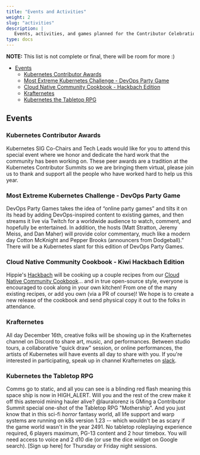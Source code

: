 ```yaml
---
title: "Events and Activities"
weight: 2
slug: "activities"
description: |
   Events, activities, and games planned for the Contributor Celebration
type: docs
---
```


**NOTE:** This list is not complete or final, there will be room for more :)
- [Events](#events)
  - [Kubernetes Contributor Awards](#kubernetes-contributor-awards)
  - [Most Extreme Kubernetes Challenge - DevOps Party Game](#most-extreme-kubernetes-challenge---devops-party-game)
  - [Cloud Native Community Cookbook - Hackbach Edition](#cloud-native-community-cookbook---kiwi-hackbach-edition)
  - [Krafternetes](#krafternetes)
  - [Kubernetes the Tabletop RPG](#kubernetes-the-tabletop-rpg)

## Events

### Kubernetes Contributor Awards

Kubernetes SIG Co-Chairs and Tech Leads would like for you to attend this special
event where we honor and dedicate the hard work that the community has been
working on. These peer awards are a tradition at the Kubernetes Contributor
Summits so we are bringing them virtual, please join us to thank and support all
the people who have worked hard to help us this year.

### Most Extreme Kubernetes Challenge - DevOps Party Game

DevOps Party Games takes the idea of “online party games” and tilts it on its
head by adding DevOps-inspired content to existing games, and then streams it
live via Twitch for a worldwide audience to watch, comment, and hopefully be
entertained. In addition, the hosts (Matt Stratton, Jeremy Meiss, and Dan Maher)
will provide color commentary, much like a modern day Cotton McKnight and
Pepper Brooks (announcers from Dodgeball).” There will be a Kubernetes slant
for this edition of DevOps Party Games.

 ### Cloud Native Community Cookbook - Kiwi Hackbach Edition
 
Hippie's [Hackbach](hackbach.nz) will be cooking up a couple recipes from our
[Cloud Native Community Cookbook](https://github.com/cncf/cloud-native-community-cookbook)...
and in true open-source style, everyone is encouraged to cook along in your own kitchen!
From one of the many existing recipes, or add you own (via a PR of course)! We hope is to
create a new release of the cookbook and send physical copy it out to the folks in attendance.

### Krafternetes

All day December 16th, creative folks will be showing up in the Krafternetes 
channel on Discord to share art, music, and performances. Between studio tours, 
a collaborative "quick draw" session, or online performances, the artists of
Kubernetes will have events all day to share with you.  If you're interested in
participating, speak up in channel Krafternetes on [slack].

### Kubernetes the Tabletop RPG

Comms go to static, and all you can see is a blinding red flash meaning this space 
ship is now in HIGH_ALERT. Will you and the rest of the crew make it off this 
asteroid mining hauler alive? @lauralorenz is GMing a Contributor Summit special 
one-shot of the Tabletop RPG "Mothership". And you just know that in this sci-fi 
_horror_ fantasy world, all life support and warp systems are running on k8s version 
1.23 -- which wouldn't be as scary if the game world wasn't in the year 2491. No 
tabletop roleplaying experience required, 6 players maximum, PG-13 content and 2 
hour timebox. You will need access to voice and 2 d10 die (or use the dice widget 
on Google search). [Sign up here] for Thursday or Friday night sessions.

[Cloud Native Community Cookbook]: https://github.com/cncf/cloud-native-community-cookbook
[sign up]: https://forms.gle/wrRd4vM1t2LfUdxW6 
[slack]: https://slack.k8s.io
